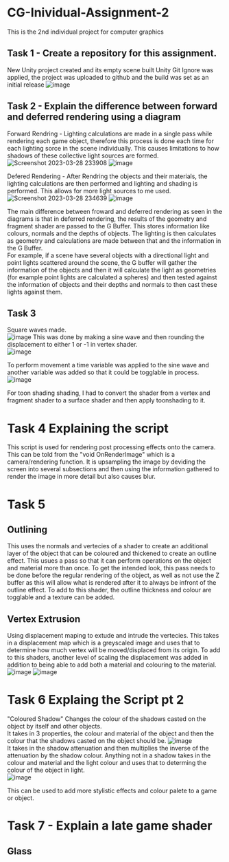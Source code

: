 # CG-Inividual-Assignment-2
This is the 2nd individual project for computer graphics

## Task 1 - Create a repository for this assignment.
New Unity project created and its empty scene built
Unity Git Ignore was applied, the project was uploaded to github and the build was set as an initial release
![image](https://user-images.githubusercontent.com/69608587/228288800-05c72d48-4e46-41fa-bc52-0e2df3fc5967.png)


## Task 2 - Explain the difference between forward and deferred rendering using a diagram 
Forward Rendring - Lighting calculations are made in a single pass while rendering each game object, therefore this process is done each time for each lighting sorce in the scene individually.  This causes limitations to how shadows of these collective light sources are formed.  
![Screenshot 2023-03-28 233908](https://user-images.githubusercontent.com/69608587/228422201-fa3c3537-a2c9-43f2-8e11-8e5a7c8db354.png)
![image](https://user-images.githubusercontent.com/69608587/228627913-922fb248-d88c-41a4-874c-8d9efd7a8053.png)


Defered Rendering - After Rendring the objects and their materials, the lighting calculations are then performed and lighting and shading is performed.  This allows for more light sources to me used.  
![Screenshot 2023-03-28 234639](https://user-images.githubusercontent.com/69608587/228422320-b1e07af7-2b76-413e-99cc-3a4ad6267e78.png)
![image](https://user-images.githubusercontent.com/69608587/228629166-c4226187-ce5a-45b4-935c-a7c212885f83.png)


The main difference between froward and deferred rendering as seen in the diagrams is that in deferred rendering, the results of the geometry and fragment shader are passed to the G Buffer.  This stores information like colours, normals and the depths of objects.  The lighting is then calculates as geometry and calculations are made between that and the information in the G Buffer.  
For example, if a scene have several objects with a directional light and point lights scattered around the scene, the G buffer will gather the information of the objects and then it will calculate the light as geometries (for example point lights are calculated a spheres) and then tested against the information of objects and their depths and normals to then cast these lights against them. 


## Task 3

Square waves made.  
![image](https://user-images.githubusercontent.com/69608587/228322062-8aeac6b5-a8a0-4922-8fe4-dae380accd44.png)
This was done by making a sine wave and then rounding the displacement to either 1 or -1 in vertex shader.  
![image](https://user-images.githubusercontent.com/69608587/228322420-072e5696-4c44-461a-b355-de3a099b4b0e.png)

To perform movement a time variable was applied to the sine wave and another variable was added so that it could be togglable in process.
![image](https://user-images.githubusercontent.com/69608587/228428271-f8e29015-60c3-4ace-93ae-7f1652df7468.png)

For toon shading shading, I had to convert the shader from a vertex and fragment shader to a surface shader and then apply toonshading to it. 


# Task 4 Explaining the script
This script is used for rendering post processing effects onto the camera.  This can be told from the "void OnRenderImage" which is a camera/rendering function. It is upsampling the image by deviding the screen into several subsections and then using the information gathered to render the image in more detail but also causes blur. 



# Task 5
## Outlining
This uses the normals and vertecies of a shader to create an additional layer of the object that can be coloured and thickened to create an outline effect.  This usues a pass so that it can perform operations on the object and material more than once.  To get the intended look, this pass needs to be done before the regular rendering of the object, as well as not use the Z buffer as this will allow what is rendered after it to always be infront of the outline effect. To add to this shader, the outline thickness and colour are togglable and a texture can be added. 

## Vertex Extrusion
Using displacement maping to extude and intrude the vertecies.  This takes in a displacement map which is a greyscaled image and uses that to determine how much vertex will be moved/displaced from its origin.  To add to this shaders, another level of scaling the displacement was added in addition to being able to add both a material and colouring to the material.  
![image](https://user-images.githubusercontent.com/69608587/228680050-5fadfec6-c997-42e4-8211-7384ea5c5858.png)
![image](https://user-images.githubusercontent.com/69608587/228681485-f2318d38-1f14-4c25-803e-61e76d409efa.png)




# Task 6 Explaing the Script pt 2
"Coloured Shadow" Changes the colour of the shadows casted on the object by itself and other objects.  
It takes in 3 properties, the colour and material of the object and then the colour that the shadows casted on the object should be. 
![image](https://user-images.githubusercontent.com/69608587/228305351-82b46bd8-1881-430e-a53f-05c9dec8701a.png)  
It takes in the shadow attenuation and then multiplies the inverse of the attenuation by the shadow colour. Anything not in a shadow takes in the colour and material and the light colour and uses that to determing the colour of the object in light.   
![image](https://user-images.githubusercontent.com/69608587/228314813-59d4934f-d7e5-436c-9cda-d1429c5f011c.png)  

This can be used to add more stylistic effects and colour palete to a game or object. 

# Task 7 - Explain a late game shader
## Glass 


